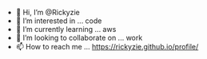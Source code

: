 - 👋 Hi, I’m @Rickyzie
- 👀 I’m interested in ... code
- 🌱 I’m currently learning ... aws
- 💞️ I’m looking to collaborate on ... work 
- 📫 How to reach me ... https://rickyzie.github.io/profile/


